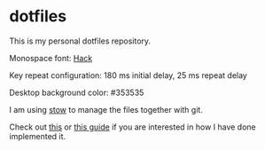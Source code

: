 # dotfiles

This is my personal dotfiles repository.

Monospace font: [Hack](https://github.com/source-foundry/Hack)

Key repeat configuration: 180 ms initial delay, 25 ms repeat delay

Desktop background color: #353535

I am using [stow](https://www.gnu.org/software/stow/) to manage the files together with git.

Check out [this](http://www.garin.io/dotfiles-with-stow) or [this guide](https://alexpearce.me/2016/02/managing-dotfiles-with-stow/) if you are interested in how I have done implemented it.

